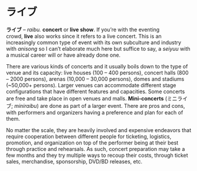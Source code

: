 # ライブ

**ライブ** – _raibu._ **concert** or **live show**. If you’re with the eventing crowd, **live** also works since it refers to a live concert. This is an increasingly common type of event with its own subculture and industry with _anisong_ so I can’t elaborate much here but suffice to say, a _seiyuu_ with a musical career will or have already done one.

There are various kinds of concerts and it usually boils down to the type of venue and its capacity: live houses (100 – 400 persons), concert halls (800 – 2000 persons), arenas (10,000 – 30,000 persons), domes and stadiums (~50,000+ persons). Larger venues can accommodate different stage configurations that have different features and capacities. Some concerts are free and take place in open venues and malls. **Mini-concerts** (ミニライブ; _miniraibu_) are done as part of a larger event. There are pros and cons, with performers and organizers having a preference and plan for each of them.

No matter the scale, they are heavily involved and expensive endeavors that require cooperation between different people for ticketing, logistics, promotion, and organization on top of the performer being at their best through practice and rehearsals. As such, concert preparation may take a few months and they try multiple ways to recoup their costs, through ticket sales, merchandise, sponsorship, DVD/BD releases, etc.
